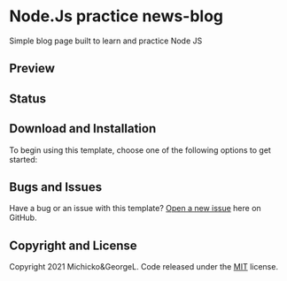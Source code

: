 # Node.Js practice news-blog

Simple blog page built to learn and practice Node JS 


## Preview


## Status


## Download and Installation

To begin using this template, choose one of the following options to get started:


## Bugs and Issues

Have a bug or an issue with this template? [Open a new issue](https://github.com/redon13/nodejs-practice-blog/issues) here on GitHub.


## Copyright and License

Copyright 2021 Michicko&GeorgeL. Code released under the [MIT](LICENSE) license.
